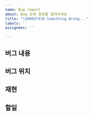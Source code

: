 ```yaml
---
name: Bug report
about: Bug 상세 정보를 알려주세요
title: "\U0001F41B Something Wrong..."
labels: ''
assignees: ''

---
```


## 버그 내용


## 버그 위치


## 재현


## 할일
